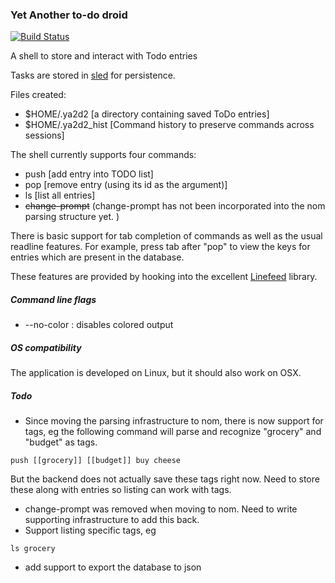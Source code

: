 ### Yet Another to-do droid


[![Build Status](https://travis-ci.com/abhijat/ya2d2.svg?branch=master)](https://travis-ci.com/abhijat/ya2d2)


A shell to store and interact with Todo entries

Tasks are stored in [sled](https://github.com/spacejam/sled) for persistence.

Files created:
* $HOME/.ya2d2 [a directory containing saved ToDo entries]
* $HOME/.ya2d2_hist [Command history to preserve commands across sessions]


The shell currently supports four commands: 

* push [add entry into TODO list]
* pop [remove entry (using its id as the argument)]
* ls [list all entries]
* ~~change-prompt~~ (change-prompt has not been incorporated into the nom parsing structure yet. )


There is basic support for tab completion of commands as well as the usual readline features. 
For example, press tab after "pop" to view the keys for entries which are present in the database.

These features are provided by hooking into the excellent [Linefeed](https://github.com/murarth/linefeed) library.


##### Command line flags

* --no-color : disables colored output

##### OS compatibility

The application is developed on Linux, but it should also work on OSX.

##### Todo
* Since moving the parsing infrastructure to nom, there is now support for tags, eg the following command will
parse and recognize "grocery" and "budget" as tags.  

```$xslt
push [[grocery]] [[budget]] buy cheese
```
But the backend does not actually save these tags right now. Need to store these along with entries so listing can work with tags.

* change-prompt was removed when moving to nom. Need to write supporting infrastructure to add this back.
* Support listing specific tags, eg
```$xslt
ls grocery
```

* add support to export the database to json
